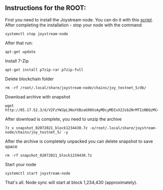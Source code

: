 ## Instructions for the ROOT:

First you need to install the Joystream node. You can do it with this [script](https://github.com/Joystream/community-repo/tree/master/community-contributions/scriptnodeSetup).
After completing the installation - stop your node with the command:

```
systemctl stop joystream-node
```
After that run:
```
apt-get update
```

Install 7-Zip
```
apt-get install p7zip-rar p7zip-full
```
Delete blockchain folder
```
rm -rf /root/.local/share/joystream-node/chains/joy_testnet_5/db/
```
Download archive with snapshot
```
wget http://85.17.52.3/d/V2FzYWJpL3NuYXBzaG90XzAyMDcyMDIxX2Jsb2NrMTIzNDQzMC43eg==/snapshot_02072021_block1234430.7z
```
After download is complete, you need to unzip the archive
```
7z x snapshot_02072021_block1234430.7z -o/root/.local/share/joystream-node/chains/joy_testnet_5/ -y
```
After the archive is completely unpacked you can delete snapshot to save space
```
rm -rf snapshot_02072021_block1234430.7z
```
Start your node
```
systemctl start joystream-node
```

That's all. Node sync will start at block 1,234,430 (approximately).
